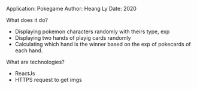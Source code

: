 Application: Pokegame
Author: Heang Ly
Date: 2020

What does it do?
- Displaying pokemon characters randomly with theirs type, exp
- Displaying two hands of playig cards randomly
- Calculating which hand is the winner based on the exp of pokecards of each hand.

What are technologies?
- ReactJs
- HTTPS request to get imgs
